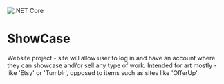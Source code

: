![.NET Core](https://github.com/valavila/showcase/workflows/.NET%20Core/badge.svg)
# ShowCase
Website project - site will allow user to log in and have an account where they can showcase and/or sell any type of work. Intended for art mostly - like 'Etsy' or 'Tumblr', opposed to items such as sites like 'OfferUp'
